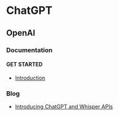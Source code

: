# ChatGPT
## OpenAI
### Documentation
#### GET STARTED
* [Introduction](https://platform.openai.com/docs/introduction)

### Blog
* [Introducing ChatGPT and Whisper APIs](https://openai.com/blog/introducing-chatgpt-and-whisper-apis)
